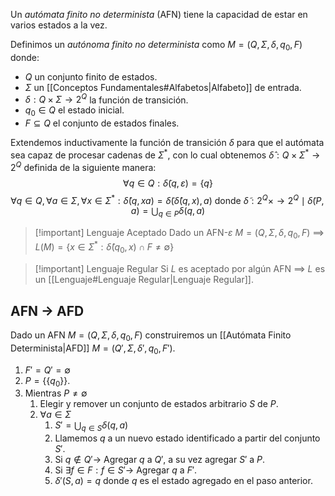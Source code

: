 Un *autómata finito no determinista* (AFN) tiene la capacidad de estar en varios estados a la vez.

Definimos un *autónoma finito no determinista* como $M=(Q,\Sigma,\delta, q_0, F)$ donde:
- $Q$ un conjunto finito de estados.
- $\Sigma$ un [[Conceptos Fundamentales#Alfabetos|Alfabeto]] de entrada.
- $\delta : Q \times \Sigma \rightarrow 2^Q$ la función de transición.
- $q_0 \in Q$ el estado inicial.
- $F \subseteq Q$ el conjunto de estados finales.

Extendemos inductivamente la función de transición $\delta$ para que el autómata sea capaz de procesar cadenas de $\Sigma^\ast$,  con lo cual obtenemos $\hat{\delta} : Q \times \Sigma^\ast \rightarrow 2^Q$ definida de la siguiente manera:
$$
\forall q \in Q : \tilde{\delta}(q, \varepsilon) = \{q\}
$$
$$
\forall q \in Q, \forall a \in \Sigma, \forall x \in \Sigma^\ast : \hat{\delta}(q, xa) = \tilde{\delta}(\hat{\delta}(q, x), a) \text{ donde } \tilde{\delta} : 2^Q \times \rightarrow 2^Q \mid \tilde{\delta}(P, a) = \bigcup_{q \in P}\delta(q, a)
$$

>[!important] Lenguaje Aceptado
>Dado un AFN-$\varepsilon$ $M=(Q,\Sigma,\delta, q_0, F)$  $\implies$  $L(M) = \{ x \in \Sigma^\ast : \hat{\delta}(q_0, x) \cap F \neq \emptyset \}$

>[!important] Lenguaje Regular
>Si $L$ es aceptado por algún AFN $\implies$ $L$ es un [[Lenguaje#Lenguaje Regular|Lenguaje Regular]].

## AFN $\rightarrow$ AFD
Dado un AFN $M=(Q,\Sigma,\delta, q_0, F)$ construiremos un [[Autómata Finito Determinista|AFD]] $M=(Q', \Sigma, \delta', q_0, F')$.

1. $F'=Q'=\emptyset$
1. $P=\{\{q_0\}\}$.
2. Mientras $P \neq \emptyset$
	1. Elegir y remover un conjunto de estados arbitrario $S$ de $P$.
	2. $\forall a \in \Sigma$
		1. $S'=\bigcup_{q \in S}\delta(q, a)$
		2. Llamemos $q$ a un nuevo estado identificado a partir del conjunto $S'$.
		3. Si $q \notin Q' \rightarrow$ Agregar $q$ a $Q'$, a su vez agregar $S'$ a $P$.
		4. Si $\exists f \in F : f \in S' \rightarrow$ Agregar $q$ a $F'$.
		5. $\delta'(S,a)=q$ donde $q$ es el estado agregado en el paso anterior.
